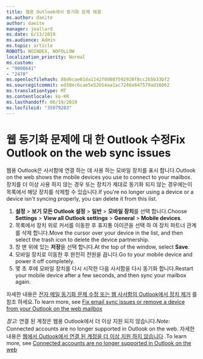 ```yaml
---
title: 웹용 Outlook에서 동기화 문제 해결
ms.author: daeite
author: daeite
manager: joallard
ms.date: 6/13/2019
ms.audience: Admin
ms.topic: article
ROBOTS: NOINDEX, NOFOLLOW
localization_priority: Normal
ms.custom:
- "9000641"
- "2478"
ms.openlocfilehash: 88d6cae01da1142f0d087592920f8cc2b5b33bf2
ms.sourcegitcommit: ed30ec6cae5e52b54aa1ac7248a847579ad16062
ms.translationtype: MT
ms.contentlocale: ko-KR
ms.lasthandoff: 06/19/2019
ms.locfileid: "35079283"
---
```

# <a name="fix-outlook-on-the-web-sync-issues"></a><span data-ttu-id="feab6-102">웹 동기화 문제에 대 한 Outlook 수정</span><span class="sxs-lookup"><span data-stu-id="feab6-102">Fix Outlook on the web sync issues</span></span>

<span data-ttu-id="feab6-103">웹용 Outlook은 사서함에 연결 하는 데 사용 하는 모바일 장치를 표시 합니다.</span><span class="sxs-lookup"><span data-stu-id="feab6-103">Outlook on the web shows the mobile devices you use to connect to your mailbox.</span></span> <span data-ttu-id="feab6-104">장치를 더 이상 사용 하지 않는 경우 또는 장치가 제대로 동기화 되지 않는 경우에는이 목록에서 해당 장치를 삭제할 수 있습니다.</span><span class="sxs-lookup"><span data-stu-id="feab6-104">If you're no longer using a device or a device isn't syncing properly, you can delete it from this list.</span></span>

1. <span data-ttu-id="feab6-105">**설정** > **보기 모든 Outlook 설정** > **일반** > **모바일 장치**를 선택 합니다.</span><span class="sxs-lookup"><span data-stu-id="feab6-105">Choose **Settings** > **View all Outlook settings** > **General** > **Mobile devices**.</span></span>
1. <span data-ttu-id="feab6-106">목록에서 장치 위로 커서를 이동한 후 휴지통 아이콘을 선택 하 여 장치 파트너 관계를 삭제 합니다.</span><span class="sxs-lookup"><span data-stu-id="feab6-106">Move the cursor over your device in the list, and then select the trash icon to delete the device partnership.</span></span>
1. <span data-ttu-id="feab6-107">창 맨 위에 있는 **저장**을 선택 합니다.</span><span class="sxs-lookup"><span data-stu-id="feab6-107">At the top of the window, select **Save**.</span></span>
1. <span data-ttu-id="feab6-108">모바일 장치로 이동한 후 완전히 전원을 끕니다.</span><span class="sxs-lookup"><span data-stu-id="feab6-108">Go to your mobile device and power it off completely.</span></span>
1. <span data-ttu-id="feab6-109">몇 초 후에 모바일 장치를 다시 시작한 다음 사서함을 다시 동기화 합니다.</span><span class="sxs-lookup"><span data-stu-id="feab6-109">Restart your mobile device after a few seconds, and then sync your mailbox again.</span></span>

<span data-ttu-id="feab6-110">자세한 내용은 [전자 메일 동기화 문제 수정 또는 웹 사서함의 Outlook에서 장치 제거](https://support.office.com/article/775ed31c-05bd-4ee4-b1b3-33fad7b5b992) 를 참조 하세요.</span><span class="sxs-lookup"><span data-stu-id="feab6-110">To learn more, see [Fix email sync issues or remove a device from your Outlook on the web mailbox](https://support.office.com/article/775ed31c-05bd-4ee4-b1b3-33fad7b5b992)</span></span>

<span data-ttu-id="feab6-111">*참고:* 연결 된 계정은 웹용 Outlook에서 더 이상 지원 되지 않습니다.</span><span class="sxs-lookup"><span data-stu-id="feab6-111">*Note:* Connected accounts are no longer supported in Outlook on the web.</span></span> <span data-ttu-id="feab6-112">자세한 내용은 [웹에서 Outlook에서 연결 된 계정을 더 이상 지원 하지 않습니다](https://support.office.com/article/5cc526bf-e928-4a99-8b9f-5e089df7d887) .</span><span class="sxs-lookup"><span data-stu-id="feab6-112">To learn more, see [Connected accounts are no longer supported in Outlook on the web](https://support.office.com/article/5cc526bf-e928-4a99-8b9f-5e089df7d887)</span></span>